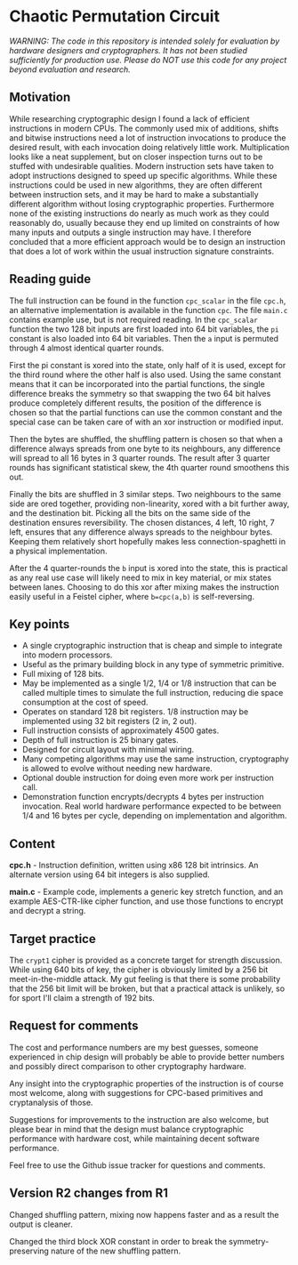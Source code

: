 # Chaotic Permutation Circuit
*WARNING: The code in this repository is intended solely for evaluation by hardware designers and cryptographers. It has not been studied sufficiently for production use. Please do NOT use this code for any project beyond evaluation and research.*

## Motivation
While researching cryptographic design I found a lack of efficient instructions in modern CPUs. The commonly used mix of additions, shifts and bitwise instructions need a lot of instruction invocations to produce the desired result, with each invocation doing relatively little work. Multiplication looks like a neat supplement, but on closer inspection turns out to be stuffed with undesirable qualities. Modern instruction sets have taken to adopt instructions designed to speed up specific algorithms. While these instructions could be used in new algorithms, they are often different between instruction sets, and it may be hard to make a substantially different algorithm without losing cryptographic properties. Furthermore none of the existing instructions do nearly as much work as they could reasonably do, usually because they end up limited on constraints of how many inputs and outputs a single instruction may have. I therefore concluded that a more efficient approach would be to design an instruction that does a lot of work within the usual instruction signature constraints.

## Reading guide
The full instruction can be found in the function `cpc_scalar` in the file `cpc.h`, an alternative implementation is available in the function `cpc`. The file `main.c` contains example use, but is not required reading. In the `cpc_scalar` function the two 128 bit inputs are first loaded into 64 bit variables, the `pi` constant is also loaded into 64 bit variables. Then the `a` input is permuted through 4 almost identical quarter rounds.

First the pi constant is xored into the state, only half of it is used, except for the third round where the other half is also used. Using the same constant means that it can be incorporated into the partial functions, the single difference breaks the symmetry so that swapping the two 64 bit halves produce completely different results, the position of the difference is chosen so that the partial functions can use the common constant and the special case can be taken care of with an xor instruction or modified input.

Then the bytes are shuffled, the shuffling pattern is chosen so that when a difference always spreads from one byte to its neighbours, any difference will spread to all 16 bytes in 3 quarter rounds. The result after 3 quarter rounds has significant statistical skew, the 4th quarter round smoothens this out.

Finally the bits are shuffled in 3 similar steps. Two neighbours to the same side are ored together, providing non-linearity, xored with a bit further away, and the destination bit. Picking all the bits on the same side of the destination ensures reversibility. The chosen distances, 4 left, 10 right, 7 left, ensures that any difference always spreads to the neighbour bytes. Keeping them relatively short hopefully makes less connection-spaghetti in a physical implementation.

After the 4 quarter-rounds the `b` input is xored into the state, this is practical as any real use case will likely need to mix in key material, or mix states between lanes. Choosing to do this xor after mixing makes the instruction easily useful in a Feistel cipher, where `b=cpc(a,b)` is self-reversing.

## Key points
* A single cryptographic instruction that is cheap and simple to integrate into modern processors.
* Useful as the primary building block in any type of symmetric primitive.
* Full mixing of 128 bits.
* May be implemented as a single 1/2, 1/4 or 1/8 instruction that can be called multiple times to simulate the full instruction, reducing die space consumption at the cost of speed.
* Operates on standard 128 bit registers. 1/8 instruction may be implemented using 32 bit registers (2 in, 2 out).
* Full instruction consists of approximately 4500 gates.
* Depth of full instruction is 25 binary gates.
* Designed for circuit layout with minimal wiring.
* Many competing algorithms may use the same instruction, cryptography is allowed to evolve without needing new hardware.
* Optional double instruction for doing even more work per instruction call.
* Demonstration function encrypts/decrypts 4 bytes per instruction invocation. Real world hardware performance expected to be between 1/4 and 16 bytes per cycle, depending on implementation and algorithm.

## Content
**cpc.h** - Instruction definition, written using x86 128 bit intrinsics. An alternate version using 64 bit integers is also supplied.

**main.c** - Example code, implements a generic key stretch function, and an example AES-CTR-like cipher function, and use those functions to encrypt and decrypt a string.

## Target practice
The `crypt1` cipher is provided as a concrete target for strength discussion. While using 640 bits of key, the cipher is obviously limited by a 256 bit meet-in-the-middle attack. My gut feeling is that there is some probability that the 256 bit limit will be broken, but that a practical attack is unlikely, so for sport I'll claim a strength of 192 bits.

## Request for comments
The cost and performance numbers are my best guesses, someone experienced in chip design will probably be able to provide better numbers and possibly direct comparison to other cryptography hardware.

Any insight into the cryptographic properties of the instruction is of course most welcome, along with suggestions for CPC-based primitives and cryptanalysis of those.

Suggestions for improvements to the instruction are also welcome, but please bear in mind that the design must balance cryptographic performance with hardware cost, while maintaining decent software performance.

Feel free to use the Github issue tracker for questions and comments.

## Version R2 changes from R1

Changed shuffling pattern, mixing now happens faster and as a result the output is cleaner.

Changed the third block XOR constant in order to break the symmetry-preserving nature of the new shuffling pattern.
